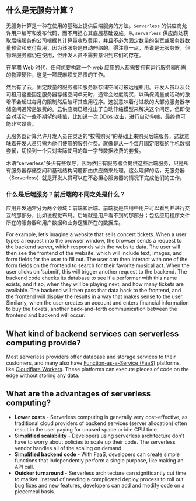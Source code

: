
## 什么是无服务计算？

无服务计算是一种在使用的基础上提供后端服务的方法。`Serverless` 的供应商允许用户编写和发布代码，而不用担心其底层基础设施。从 `serverless` 供应商处获取后端服务的公司根据其计算量收取费用，并且不必为固定数量的带宽或服务器数量预留和支付费用，因为该服务是自动伸缩的。得注意一点，虽说是无服务器，但物理服务器仍在使用，但开发人员不需要意识到它们的存在。 

在早期 Web 时代，任何想要构建一个 web 应用的人都需要拥有运行服务器所需的物理硬件，这是一项既麻烦又昂贵的工作。

然后有了云，固定数量的服务器和服务器存储空间可被远程租用。开发人员以及公司租用这些固定服务器存储空间单元时，通常会过度购买，以确保流量或活动的激增不会超过每月的限制然后破坏其应用程序。这就意味着付过款的大部分服务器存储空间通常是浪费的。云供应商已经推出了自动伸缩模型来解决这个问题，但即使会对活动一些不期望的峰值，比如说一次 [DDos 攻击](https://www.cloudflare.com/learning/ddos/what-is-a-ddos-attack/)，进行自动伸缩，最终也可能非常昂贵。

无服务器计算允许开发人员在灵活的“按需购买”的基础上来购买后端服务，这就意味着开发人员只需为他们使用的服务付费。就像是从一个每月固定限额的手机数据套餐，切换到一个只对实际使用的每一字节数据收费的套餐。 

术语“serverless”多少有些误导，因为依旧有服务器会提供这些后端服务，只是所有服务器存储空间和基础结构问题都由供应商来处理。这么理解的话，无服务器（Serverless）就是开发人员可以在不必担心服务器的情况下完成他们的工作。

### 什么是后端服务？前后端的不同之处是什么？

应用开发通常分为两个领域：前端和后端。前端就是应用中用户可以看到并进行交互的那部分，比如说视觉布局。后端就是用户看不到的那部分；包括应用程序文件所在的服务器和用户数据和业务逻辑所在的数据库。


For example, let’s imagine a website that sells concert tickets. When  a user types a request into the browser window, the browser sends a  request to the backend server, which responds with the website data. The  user will then see the frontend of the website, which will include  text, images, and form fields for the user to fill out. The user can  then interact with one of the form fields on the frontend to search for  their favorite musical act. When the user clicks on ‘submit’, this will  trigger another request to the backend. The backend code checks its  database to see if a performer with this name exists, and if so, when  they will be playing next, and how many tickets are available. The  backend will then pass that data back to the frontend, and the frontend  will display the results in a way that makes sense to the user.  Similarly, when the user creates an account and enters financial  information to buy the tickets, another back-and-forth communication  between the frontend and backend will occur.

## What kind of backend services can serverless computing provide?

Most serverless providers offer database and storage services to their customers, and many also have [Function-as-a-Service (FaaS)](https://www.cloudflare.com/learning/serverless/glossary/function-as-a-service-faas/) platforms, like [Cloudflare Workers](https://www.cloudflare.com/products/cloudflare-workers/). These platforms can execute pieces of code on the edge without storing any data.

## What are the advantages of serverless computing?

- **Lower costs** - Serverless computing is generally  very cost-effective, as traditional cloud providers of backend services  (server allocation) often result in the user paying for unused space or  idle CPU time.
- **Simplified scalability** - Developers using  serverless architecture don’t have to worry about policies to scale up  their code. The serverless vendor handles all of the scaling on demand.
- **Simplified backend code** - With FaaS, developers can create simple functions that independently perform a single purpose, like making an API call.
- **Quicker turnaround** - Serverless architecture can  significantly cut time to market. Instead of needing a complicated  deploy process to roll out bug fixes and new features, developers can  add and modify code on a piecemeal basis.
